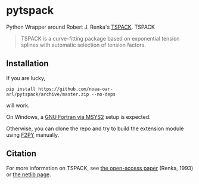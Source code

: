 # pytspack

Python Wrapper around Robert J. Renka's [TSPACK](http://www.netlib.no/netlib/toms/716).
TSPACK

> TSPACK is a curve-fitting package based on exponential tension splines with automatic selection of tension factors.

## Installation

If you are lucky,
```
pip install https://github.com/noaa-oar-arl/pytspack/archive/master.zip --no-deps
```
will work.

On Windows, a [GNU Fortran via MSYS2](https://numpy.org/doc/stable/f2py/windows/msys2.html)
setup is expected.

Otherwise, you can clone the repo and try to build the extension module
using [F2PY](https://numpy.org/doc/stable/f2py/index.html) manually.

## Citation

For more information on TSPACK, see [the open-access paper](https://dl.acm.org/doi/10.1145/151271.151277) (Renka, 1993) or [the netlib page](http://www.netlib.no/netlib/toms/716).
